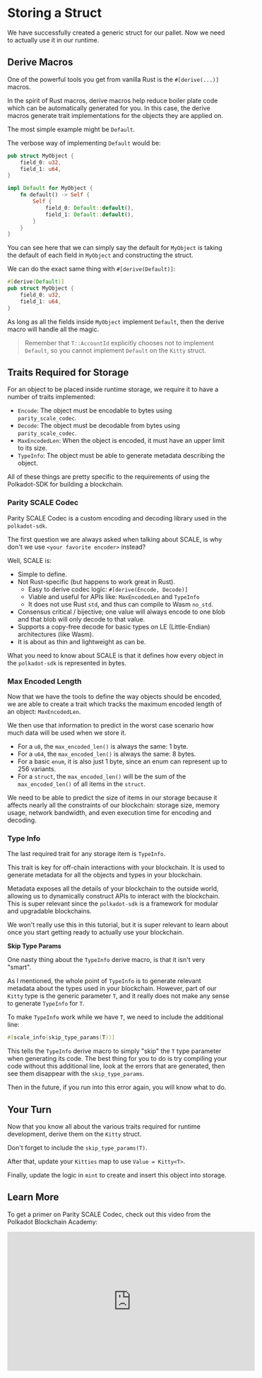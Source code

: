 # Storing a Struct

We have successfully created a generic struct for our pallet. Now we need to actually use it in our runtime.

## Derive Macros

One of the powerful tools you get from vanilla Rust is the `#[derive(...)]` macros.

In the spirit of Rust macros, derive macros help reduce boiler plate code which can be automatically generated for you. In this case, the derive macros generate trait implementations for the objects they are applied on.

The most simple example might be `Default`.

The verbose way of implementing `Default` would be:

```rust
pub struct MyObject {
	field_0: u32,
	field_1: u64,
}

impl Default for MyObject {
	fn default() -> Self {
		Self {
			field_0: Default::default(),
			field_1: Default::default(),
		}
	}
}
```

You can see here that we can simply say the default for `MyObject` is taking the default of each field in `MyObject` and constructing the struct.

We can do the exact same thing with `#[derive(Default)]`:

```rust
#[derive(Default)]
pub struct MyObject {
	field_0: u32,
	field_1: u64,
}
```

As long as all the fields inside `MyObject` implement `Default`, then the derive macro will handle all the magic.

> Remember that `T::AccountId` explicitly chooses not to implement `Default`, so you cannot implement `Default` on the `Kitty` struct.

## Traits Required for Storage

For an object to be placed inside runtime storage, we require it to have a number of traits implemented:

- `Encode`: The object must be encodable to bytes using `parity_scale_codec`.
- `Decode`: The object must be decodable from bytes using `parity_scale_codec`.
- `MaxEncodedLen`: When the object is encoded, it must have an upper limit to its size.
- `TypeInfo`: The object must be able to generate metadata describing the object.

All of these things are pretty specific to the requirements of using the Polkadot-SDK for building a blockchain.

### Parity SCALE Codec

Parity SCALE Codec is a custom encoding and decoding library used in the `polkadot-sdk`.

The first question we are always asked when talking about SCALE, is why don't we use `<your favorite encoder>` instead?

Well, SCALE is:

- Simple to define.
- Not Rust-specific (but happens to work great in Rust).
	- Easy to derive codec logic: `#[derive(Encode, Decode)]`
	- Viable and useful for APIs like: `MaxEncodedLen` and `TypeInfo`
	- It does not use Rust `std`, and thus can compile to Wasm `no_std`.
- Consensus critical / bijective; one value will always encode to one blob and that blob will only decode to that value.
- Supports a copy-free decode for basic types on LE (Little-Endian) architectures (like Wasm).
- It is about as thin and lightweight as can be.

What you need to know about SCALE is that it defines how every object in the `polkadot-sdk` is represented in bytes.

### Max Encoded Length

Now that we have the tools to define the way objects should be encoded, we are able to create a trait which tracks the maximum encoded length of an object: `MaxEncodedLen`.

We then use that information to predict in the worst case scenario how much data will be used when we store it.

- For a `u8`, the `max_encoded_len()` is always the same: 1 byte.
- For a `u64`, the `max_encoded_len()` is always the same: 8 bytes.
- For a basic `enum`, it is also just 1 byte, since an enum can represent up to 256 variants.
- For a `struct`, the `max_encoded_len()` will be the sum of the `max_encoded_len()` of all items in the `struct`.

We need to be able to predict the size of items in our storage because it affects nearly all the constraints of our blockchain: storage size, memory usage, network bandwidth, and even execution time for encoding and decoding.

### Type Info

The last required trait for any storage item is `TypeInfo`.

This trait is key for off-chain interactions with your blockchain. It is used to generate metadata for all the objects and types in your blockchain.

Metadata exposes all the details of your blockchain to the outside world, allowing us to dynamically construct APIs to interact with the blockchain. This is super relevant since the `polkadot-sdk` is a framework for modular and upgradable blockchains.

We won't really use this in this tutorial, but it is super relevant to learn about once you start getting ready to actually use your blockchain.

**Skip Type Params**

One nasty thing about the `TypeInfo` derive macro, is that it isn't very "smart".

As I mentioned, the whole point of `TypeInfo` is to generate relevant metadata about the types used in your blockchain. However, part of our `Kitty` type is the generic parameter `T`, and it really does not make any sense to generate `TypeInfo` for `T`.

To make `TypeInfo` work while we have `T`, we need to include the additional line:

```rust
#[scale_info(skip_type_params(T))]
```

This tells the `TypeInfo` derive macro to simply "skip" the `T` type parameter when generating its code. The best thing for you to do is try compiling your code without this additional line, look at the errors that are generated, then see them disappear with the `skip_type_params`.

Then in the future, if you run into this error again, you will know what to do.

## Your Turn

Now that you know all about the various traits required for runtime development, derive them on the `Kitty` struct.

Don't forget to include the `skip_type_params(T)`.

After that, update your `Kitties` map to use `Value = Kitty<T>`.

Finally, update the logic in `mint` to create and insert this object into storage.

## Learn More

To get a primer on Parity SCALE Codec, check out this video from the Polkadot Blockchain Academy:

<iframe width="560" height="315" src="https://www.youtube.com/embed/6N6BopyYKq4?si=y7L9rmAoWbD803LW" title="YouTube video player" frameborder="0" allow="accelerometer; autoplay; clipboard-write; encrypted-media; gyroscope; picture-in-picture; web-share" referrerpolicy="strict-origin-when-cross-origin" allowfullscreen></iframe>
